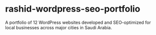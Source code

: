 # rashid-wordpress-seo-portfolio
A portfolio of 12 WordPress websites developed and SEO-optimized for local businesses across major cities in Saudi Arabia.
